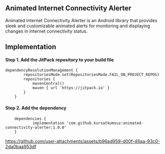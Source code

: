 ## Animated Internet Connectivity Alerter

Animated Internet Connectivity Alerter is an Android library that provides sleek and customizable animated alerts for monitoring and displaying changes in internet connectivity status. 

## Implementation

#### Step 1. Add the JitPack repository to your build file

```
dependencyResolutionManagement {
		repositoriesMode.set(RepositoriesMode.FAIL_ON_PROJECT_REPOS)
		repositories {
			mavenCentral()
			maven { url 'https://jitpack.io' }
		}
	}

```
#### Step 2. Add the dependency

```
	dependencies {
	        implementation 'com.github.kursatkumsuz:animated-connectivity-alerter:1.0.0'
	}
```



https://github.com/user-attachments/assets/b96ad959-d00f-46aa-93c0-2da0baa953df

